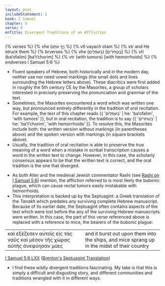 ```yaml
---
layout: post
includeStatement: 1
book: I Samuel
chapter: 5
verse: 6
enTitle: Divergent Traditions of an Affliction
---
```


{% verses %}
{% vhe וַיַּ֤ךְ אֹתָם֙ %}
{% vtl vayach otam %}
{% vtr and He struck them %}
{% brverses %}
{% vhe (בעפלים) [בַּטְּחֹרִ֔ים] %}
{% vtl (ba‘ofalim) [ba’t’chorim] %}
{% vtr (with tumors) [with hemorrhoids] %}
{% endverses I Samuel 5:6 %}

- Fluent speakers of Hebrew, both historically and in the modern day, neither use nor need vowel markings (the small dots and lines surrounding the Hebrew letters above). These diacritics were first added in roughly the 5th century CE by the Masorites, a group of scholars interested in precisely preserving the pronunciation and grammar of the text.
- Sometimes, the Masorites encountered a word which was written one way, but pronounced entirely differently in the tradition of oral recitation. For example, the text of this chapter reads {{ 'בעפלים' | he: 'ba‘ofalim', 'with tumors' }}, but in oral recitation, the tradition is to say {{ 'בטחרים' | he: 'ba’t’chorim', 'with hemorrhoids' }}. To resolve this, the Masorites include both: the written version without markings (in parentheses above) and the spoken version with markings (in square brackets above).
- Usually, the tradition of oral recitation is able to preserve the true meaning of a word when a mistake in scribal transcription causes a word in the written text to change. However, in this case, the scholarly consensus appears to be that the written text is correct, and the oral tradition is the one that diverged.

<!--more-->
- As both Alter and the medieval Jewish commentator Rashi (see [Rashi on I Samuel 5:6](https://www.sefaria.org/Rashi_on_I_Samuel.5.6.2)) mention, the affliction referred to is most likely the bubonic plague, which can cause rectal tumors easily mistakable with hemorrhoids.
- This interpretation is backed up by the Septuagint: a Greek translation of the *Tanakh* which predates any surviving complete Hebrew manuscript. Because of its earlier date, the Septuagint often contains aspects of the text which were lost before the any of the surviving Hebrew manuscripts were written. In this case, the part of this verse referenced above is replaced with a reference to mice, the bearers of the bubonic plague:

<div class="verses"><table><tbody><tr>
<td class="greek">καὶ ἐξέζεσεν αὐτοῖς εἰς τὰς ναῦς καὶ μέσον τῆς χώρας αὐτῆς ἀνεφύησαν μύες</td>
<td class="en">and it burst out upon them into the ships, and mice sprang up in the midst of their country</td>
</tr></tbody></table><div class="verses-attrib">
<a href="https://biblebento.com/index.html?lxx1i&90.5.6">I Samuel 5:6 LXX</a> (<a href="https://biblehub.com/sep/1_samuel/5.htm">Brenton's Septuagint Translation</a>)
</div></div>

- I find these wildly divergent traditions fascinating. My take is that this is simply a difficult and disgusting story, and different communities and traditions wrangled with it in different ways.
